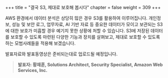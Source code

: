 +++
title = "결국 S3, 제대로 보호해 봅시다"
chapter = false
weight = 309
+++

AWS 환경에서 데이터 분석은 상당히 많은 경우 S3를 활용하여 이루어집니다. 개인정보, 성능 및 보안 로그, 업무자료, AI 기반 자료 등 중요한 데이터가 모이고 보관되는 S3에 대한 보호가 미흡할 경우 예기치 못한 상황에 처할 수 있습니다. S3에 저장된 데이터를 보호할 수 있도록 마련된 다양한 기능과 장치를 살펴보고, 제대로 보호할 수 있도록 하는 모범사례들을 적용해 보겠습니다.

발표자료와 발표동영상은 준비되는대로 업로드될 예정입니다.

>  **발표자: 황재훈, Solutions Architect, Security Specialist, Amazon Web Services, Inc.** 
